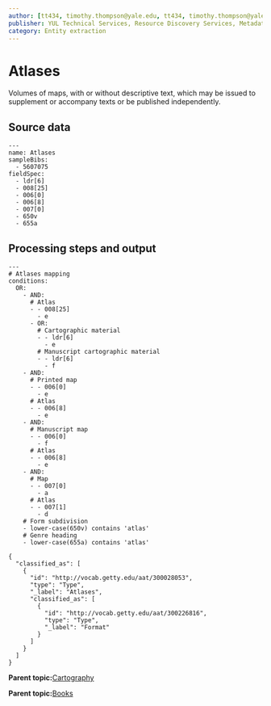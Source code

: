 ```yaml
---
author: [tt434, timothy.thompson@yale.edu, tt434, timothy.thompson@yale.edu, timothy.thompson@yale.edu]
publisher: YUL Technical Services, Resource Discovery Services, Metadata Services Unit
category: Entity extraction
---
```


# Atlases

Volumes of maps, with or without descriptive text, which may be issued to supplement or accompany texts or be published independently.

## Source data

```
---
name: Atlases
sampleBibs:
  - 5607075
fieldSpec: 
  - ldr[6]
  - 008[25]
  - 006[0]
  - 006[8]
  - 007[0]
  - 650v
  - 655a
```

## Processing steps and output

```
---
# Atlases mapping
conditions:
  OR:
    - AND:
      # Atlas
      - - 008[25]
        - e        
      - OR:
        # Cartographic material
        - - ldr[6]
          - e
        # Manuscript cartographic material
        - - ldr[6]
          - f
    - AND:
      # Printed map
      - - 006[0]
        - e
      # Atlas
      - - 006[8]
        - e
    - AND:
      # Manuscript map
      - - 006[0]
        - f
      # Atlas
      - - 006[8]
        - e
    - AND:
      # Map
      - - 007[0]
        - a
      # Atlas
      - - 007[1]
        - d
    # Form subdivision
    - lower-case(650v) contains 'atlas'
    # Genre heading
    - lower-case(655a) contains 'atlas'
```

```
{
  "classified_as": [
    {
      "id": "http://vocab.getty.edu/aat/300028053",
      "type": "Type",
      "_label": "Atlases",
      "classified_as": [
        {
          "id": "http://vocab.getty.edu/aat/300226816",
          "type": "Type",
          "_label": "Format"
        }
      ]
    }
  ]    		
}
```

**Parent topic:**[Cartography](../../concepts/supertypes/cartographicformats.md)

**Parent topic:**[Books](../../concepts/supertypes/books.md)

